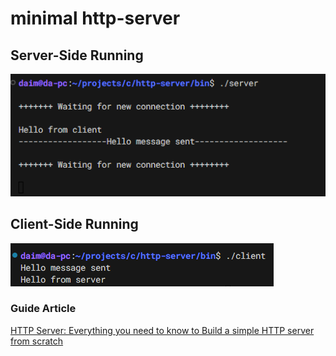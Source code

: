 # minimal http-server

## Server-Side Running
<img src="assets/server.png" />

## Client-Side Running
<img src="assets/client.png" />

### Guide Article
[HTTP Server: Everything you need to know to Build a simple HTTP server from scratch](https://medium.com/from-the-scratch/http-server-what-do-you-need-to-know-to-build-a-simple-http-server-from-scratch-d1ef8945e4fa)
